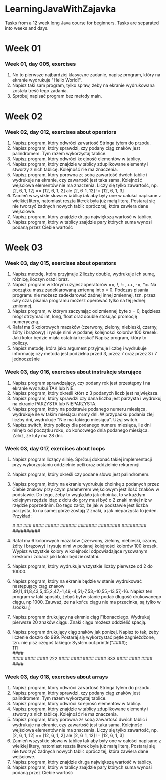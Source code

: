 # LearningJavaWithZajavka
Tasks from a 12 week long Java course for beginners.
Tasks are separated into weeks and days.

# Week 01
### Week 01, day 005, exercises
1. No to pierwsze najbardziej klasyczne zadanie, napisz program, który na ekranie wydrukuje "Hello World!".
2. Napisz taki sam program, tylko spraw, żeby na ekranie wydrukowana została treść tego zadania.
3. Spróbuj napisać program bez metody main.

# Week 02
### Week 02, day 012, exercises about operators
1. Napisz program, który odwróci zawartość Stringa tyłem do przodu.
2. Napisz program, który sprawdzi, czy podany ciąg znaków jest palindromem. Tym razem wykorzystaj tablice.
3. Napisz program, który odwróci kolejność elementów w tablicy.
4. Napisz program, który znajdzie w tablicy zduplikowane elementy i stworzy z nich tablicę. Kolejność nie ma znaczenia.
5. Napisz program, który porówna ze sobą zawartość dwóch tablic i wydrukuje na ekranie, czy zawartość jest taka sama. Kolejność wejściowa elementów nie ma znaczenia. Liczy się tylko zawartość, np. [2, 6, 1, 12] == [12, 6, 1, 2] ale [2, 6, 1, 12] != [12, 6, 1, 3]
6. Zamień wszystkie słowa w tablicy tak aby były one w całości napisane z wielkiej litery, natomiast reszta literek była już małą literą. Postaraj się nie tworzyć żadnych
nowych tablic oprócz tej, która zawiera dane wejściowe.
7. Napisz program, który znajdzie druga największą wartość w tablicy.
8. Napisz program, który w tablicy znajdzie pary których suma wynosi podaną przez Ciebie wartość

# Week 03
### Week 03, day 015, exercises about operators
1. Napisz metodę, która przyjmuje 2 liczby double, wydrukuje ich sumę, różnicę, iloczyn oraz iloraz.
2. Napisz program w którym użyjesz operatorów ==, !, !=, ++, -=, *=. Na początku masz zadeklarowaną zmienną int x = 0. Podczas pisania programu nie możesz zadeklarować żadnej innej zmiennej, tzn. przez cały czas pisania programu możesz operować tylko na tej jednej zmiennej.
3. Napisz program, w którym zaczynając od zmiennej byte x = 0, będziesz mógł otrzymać int, long, float oraz double stosując promocję numeryczną.
4. Rafał ma 6 kolorowych mazaków (czerwony, zielony, niebieski, czarny, żółty i brązowy) i rysuje nimi w podanej kolejności kolorów 100 kresek. Jaki kolor będzie miała ostatnia kreska? Napisz program, który to policzy.
5. Napisz metodę, która jako argument przyjmuje liczbę i wydrukuje informację czy metoda jest podzielna przed 3, przez 7 oraz przez 3 i 7 jednocześnie

### Week 03, day 016, exercises about instrukcje sterujące
1. Napisz program sprawdzający, czy podany rok jest przestępny i na ekranie wydrukuj TAK lub NIE.
2. Napisz program, który określi która z 3 podanych liczb jest największa.
3. Napisz program, który sprawdzi czy dana liczba jest parzysta i wydrukuj na ekranie PARZYSTA lub NIEPARZYSTA.
4. Napisz program, który na podstawie podanego numeru miesiąca, wydrukuje ile w takim miesiącu mamy dni. W przypadku podania złej liczby dni, wydrukuje "Nie ma takiego miesiąca". Użyj switch.
5. Napisz switch, który policzy dla podanego numeru miesiąca, ile dni minęło od początku roku, do końcowego dnia podanego miesiąca. Załóż, że luty ma 28 dni.

### Week 03, day 017, exercises about loops
1. Napisz program liczący silnię. Spróbuj dokonać takiej implementacji przy wykorzystaniu oddzielnie pętli oraz oddzielnie rekurencji.
2. Napisz program, który określi czy podane słowo jest palindromem.
3. Napisz program, który na ekranie wydrukuje choinkę z podanych przez Ciebie znaków przy czym parametrem wejściowym jest ilość znaków w podstawie. Do tego, żeby to wyglądało jak choinka, to w każdym kolejnym rzędzie idąc z dołu do góry musi być o 2 znaki mniej niż w rzędzie poprzednim. Do tego załóż, że jak w podstawie jest liczba parzysta, to na samej górze zostają 2 znaki, a jak nieparzysta to jeden. Przykład:

    \#          ## 
   \###        ####
  \#####      ######
 \#######    ########
\#########  ##########

4. Rafał ma 6 kolorowych mazaków (czerwony, zielony, niebieski, czarny, żółty i brązowy) i rysuje nimi w podanej kolejności kolorów 100 kresek. Wypisz wszystkie kolory w kolejności odpowiadające rysowanym kreskom i zobacz jaki kolor będzie ostatni.
5. Napisz program, który wydrukuje wszystkie liczby pierwsze od 2 do 10000.
6. Napisz program, który na ekranie będzie w stanie wydrukować następujący ciąg znaków 39,11,41,8,43,5,45,2,47,-1,49,-4,51,-7,53,-10,55,-13,57,-16. Napisz ten program
w taki sposób, żebyś był w stanie podać długość drukowanego ciągu, np 1000. Zauważ, że na końcu ciągu nie ma przecinka, są tylko w środku ;)
7. Napisz program drukujący na ekranie ciąg Fibonacciego. Wydrukuj pierwsze 20 znaków ciągu. Znaki ciągu możesz oddzielić spacją.
8. Napisz program drukujący ciąg znaków jak poniżej. Napisz to tak, żeby liczenie doszło do 999. Postaraj się wykorzystać pętle zagnieżdżone, tzn. nie pisz czegoś takiego: System.out.println("####);<br/>111<br/>\####<br/>
 \####
 \####
 \####
 222
 \####
 \####
 \####
 \####
 333
 \####
 \####
 \####
 \####

### Week 03, day 018, exercises about arrays
1. Napisz program, który odwróci zawartość Stringa tyłem do przodu.
2. Napisz program, który sprawdzi, czy podany ciąg znaków jest palindromem. Tym razem wykorzystaj tablice.
3. Napisz program, który odwróci kolejność elementów w tablicy.
4. Napisz program, który znajdzie w tablicy zduplikowane elementy i stworzy z nich tablicę. Kolejność nie ma znaczenia.
5. Napisz program, który porówna ze sobą zawartość dwóch tablic i wydrukuje na ekranie, czy zawartość jest taka sama. Kolejność wejściowa elementów nie ma
znaczenia. Liczy się tylko zawartość, np. [2, 6, 1, 12] == [12, 6, 1, 2] ale [2, 6, 1, 12] != [12, 6, 1, 3]
6. Zamień wszystkie słowa w tablicy tak aby były one w całości napisane z wielkiej litery, natomiast reszta literek była już małą literą. Postaraj się nie tworzyć żadnych nowych tablic oprócz tej, która zawiera dane wejściowe.
7. Napisz program, który znajdzie druga największą wartość w tablicy.
8. Napisz program, który w tablicy znajdzie pary których suma wynosi podaną przez Ciebie wartość
